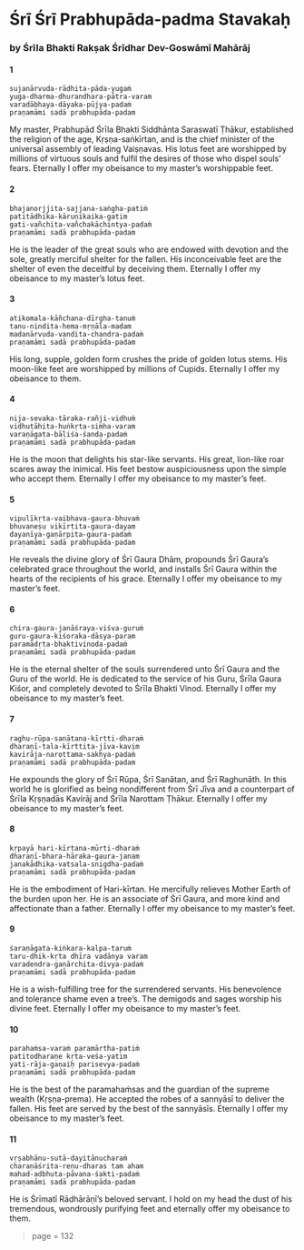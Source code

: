 # Śrī Śrī Prabhupāda-padma Stavakaḥ

### by Śrīla Bhakti Rakṣak Śrīdhar Dev-Goswāmī Mahārāj

#### 1

    sujanārvuda-rādhita-pāda-yugaṁ
    yuga-dharma-dhurandhara-pātra-varam
    varadābhaya-dāyaka-pūjya-padaṁ
    praṇamāmi sadā prabhupāda-padam

My master, Prabhupād Śrīla Bhakti Siddhānta Saraswatī Ṭhākur, established the religion of the age, Kṛṣṇa-saṅkīrtan, and is the chief minister of the universal assembly of leading Vaiṣṇavas. His lotus feet are worshipped by millions of virtuous souls and fulfil the desires of those who dispel souls’ fears. Eternally I offer my obeisance to my master’s worshippable feet.

#### 2

    bhajanorjjita-sajjana-saṅgha-patiṁ
    patitādhika-kāruṇikaika-gatim
    gati-vañchita-vañchakāchintya-padaṁ
    praṇamāmi sadā prabhupāda-padam

He is the leader of the great souls who are endowed with devotion and the sole, greatly merciful shelter for the fallen. His inconceivable feet are the shelter of even the deceitful by deceiving them. Eternally I offer my obeisance to my master’s lotus feet.

#### 3

    atikomala-kāñchana-dīrgha-tanuṁ
    tanu-nindita-hema-mṛṇāla-madam
    madanārvuda-vandita-chandra-padaṁ
    praṇamāmi sadā prabhupāda-padam

His long, supple, golden form crushes the pride of golden lotus stems. His moon-like feet are worshipped by millions of Cupids. Eternally I offer my obeisance to them.

#### 4

    nija-sevaka-tāraka-rañji-vidhuṁ
    vidhutāhita-huṅkṛta-siṁha-varam
    varaṇāgata-bāliśa-śanda-padaṁ
    praṇamāmi sadā prabhupāda-padam

He is the moon that delights his star-like servants. His great, lion-like roar scares away the inimical. His feet bestow auspiciousness upon the simple who accept them. Eternally I offer my obeisance to my master’s feet.

#### 5

    vipulīkṛta-vaibhava-gaura-bhuvaṁ
    bhuvaneṣu vikīrtita-gaura-dayam
    dayanīya-gaṇārpita-gaura-padaṁ
    praṇamāmi sadā prabhupāda-padam

He reveals the divine glory of Śrī Gaura Dhām, propounds Śrī Gaura’s celebrated grace throughout the world, and installs Śrī Gaura within the hearts of the recipients of his grace. Eternally I offer my obeisance to my master’s feet.

#### 6

    chira-gaura-janāśraya-viśva-guruṁ
    guru-gaura-kiśoraka-dāsya-param
    paramādṛta-bhaktivinoda-padaṁ
    praṇamāmi sadā prabhupāda-padam

He is the eternal shelter of the souls surrendered unto Śrī Gaura and the Guru of the world. He is dedicated to the service of his Guru, Śrīla Gaura Kiśor, and completely devoted to Śrīla Bhakti Vinod. Eternally I offer my obeisance to my master’s feet.

#### 7

    raghu-rūpa-sanātana-kīrtti-dharaṁ
    dharaṇī-tala-kīrttita-jīva-kavim
    kavirāja-narottama-sakhya-padaṁ
    praṇamāmi sadā prabhupāda-padam

He expounds the glory of Śrī Rūpa, Śrī Sanātan, and Śrī Raghunāth. In this world he is glorified as being nondifferent from Śrī Jīva and a counterpart of Śrīla Kṛṣṇadās Kavirāj and Śrīla Narottam Ṭhākur. Eternally I offer my obeisance to my master’s feet.

#### 8

    kṛpayā hari-kīrtana-mūrti-dharaṁ
    dharaṇī-bhara-hāraka-gaura-janam
    janakādhika-vatsala-snigdha-padaṁ
    praṇamāmi sadā prabhupāda-padam

He is the embodiment of Hari-kīrtan. He mercifully relieves Mother Earth of the burden upon her. He is an associate of Śrī Gaura, and more kind and affectionate than a father. Eternally I offer my obeisance to my master’s feet.

#### 9

    śaraṇāgata-kiṅkara-kalpa-taruṁ
    taru-dhik-kṛta dhīra vadānya varam
    varadendra-gaṇārchita-divya-padaṁ
    praṇamāmi sadā prabhupāda-padam

He is a wish-fulfilling tree for the surrendered servants. His benevolence and tolerance shame even a tree’s. The demigods and sages worship his divine feet. Eternally I offer my obeisance to my master’s feet.

#### 10

    parahaṁsa-varaṁ paramārtha-patiṁ
    patitodharaṇe kṛta-veśa-yatim
    yati-rāja-gaṇaiḥ parisevya-padaṁ
    praṇamāmi sadā prabhupāda-padam

He is the best of the paramahaṁsas and the guardian of the supreme wealth (Kṛṣṇa-prema). He accepted the robes of a sannyāsī to deliver the fallen. His feet are served by the best of the sannyāsīs. Eternally I offer my obeisance to my master’s feet.

#### 11

    vṛṣabhānu-sutā-dayitānucharaṁ
    charaṇāśrita-reṇu-dharas tam aham
    mahad-adbhuta-pāvana-śakti-padaṁ
    praṇamāmi sadā prabhupāda-padam

He is Śrīmatī Rādhārāṇī’s beloved servant. I hold on my head the dust of his tremendous, wondrously purifying feet and eternally offer my obeisance to them.


> page = 132

